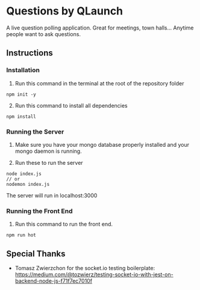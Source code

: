# Questions by QLaunch
A live question polling application. Great for meetings, town halls... Anytime people want to ask questions.

## Instructions

### Installation
1. Run this command in the terminal at the root of the repository folder
```
npm init -y
```

2. Run this command to install all dependencies
```
npm install
```

### Running the Server
1. Make sure you have your mongo database properly installed and your mongo daemon is running.

2. Run these to run the server
```
node index.js
// or
nodemon index.js
```

The server will run in localhost:3000

### Running the Front End
1. Run this command to run the front end.
```
npm run hot
```


## Special Thanks
* Tomasz Zwierzchon for the socket.io testing boilerplate: https://medium.com/@tozwierz/testing-socket-io-with-jest-on-backend-node-js-f71f7ec7010f